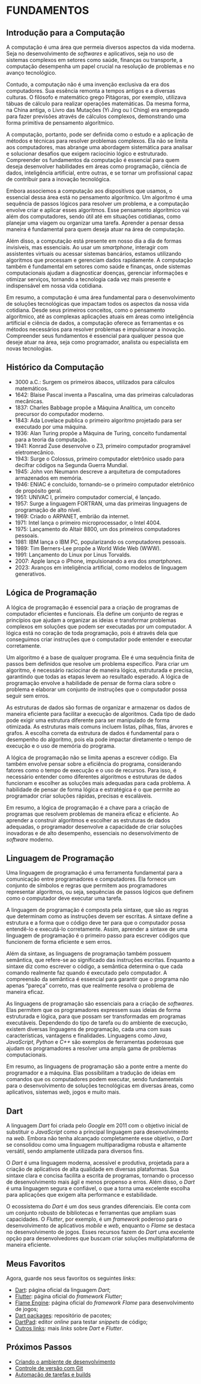 # FUNDAMENTOS

## Introdução para a Computação

A computação é uma área que permeia diversos aspectos da vida moderna. Seja no desenvolvimento de _softwares_ e aplicativos, seja no uso de sistemas complexos em setores como saúde, finanças ou transporte, a computação desempenha um papel crucial na resolução de problemas e no avanço tecnológico.

Contudo, a computação não é uma invenção exclusiva da era dos computadores. Sua essência remonta a tempos antigos e a diversas culturas. O filósofo e matemático grego Pitágoras, por exemplo, utilizava tábuas de cálculo para realizar operações matemáticas. Da mesma forma, na China antiga, o Livro das Mutações (Yi Jing ou I Ching) era empregado para fazer previsões através de cálculos complexos, demonstrando uma forma primitiva de pensamento algorítmico.

A computação, portanto, pode ser definida como o estudo e a aplicação de métodos e técnicas para resolver problemas complexos. Ela não se limita aos computadores, mas abrange uma abordagem sistemática para analisar e solucionar desafios que exigem raciocínio lógico e estruturado. Compreender os fundamentos da computação é essencial para quem deseja desenvolver habilidades em áreas como programação, ciência de dados, inteligência artificial, entre outras, e se tornar um profissional capaz de contribuir para a inovação tecnológica.

Embora associemos a computação aos dispositivos que usamos, o essencial dessa área está no pensamento algorítmico. Um algoritmo é uma sequência de passos lógicos para resolver um problema, e a computação envolve criar e aplicar esses algoritmos. Esse pensamento algorítmico vai além dos computadores, sendo útil até em situações cotidianas, como planejar uma viagem ou organizar uma tarefa. Aprender a pensar dessa maneira é fundamental para quem deseja atuar na área de computação.

Além disso, a computação está presente em nosso dia a dia de formas invisíveis, mas essenciais. Ao usar um _smartphone_, interagir com assistentes virtuais ou acessar sistemas bancários, estamos utilizando algoritmos que processam e gerenciam dados rapidamente. A computação também é fundamental em setores como saúde e finanças, onde sistemas computacionais ajudam a diagnosticar doenças, gerenciar informações e otimizar serviços, tornando a tecnologia cada vez mais presente e indispensável em nossa vida cotidiana.

Em resumo, a computação é uma área fundamental para o desenvolvimento de soluções tecnológicas que impactam todos os aspectos da nossa vida cotidiana. Desde seus primeiros conceitos, como o pensamento algorítmico, até as complexas aplicações atuais em áreas como inteligência artificial e ciência de dados, a computação oferece as ferramentas e os métodos necessários para resolver problemas e impulsionar a inovação. Compreender seus fundamentos é essencial para qualquer pessoa que deseje atuar na área, seja como programador, analista ou especialista em novas tecnologias.

## Histórico da Computação

- 3000 a.C.: Surgem os primeiros ábacos, utilizados para cálculos matemáticos.
- 1642: Blaise Pascal inventa a Pascalina, uma das primeiras calculadoras mecânicas.
- 1837: Charles Babbage propõe a Máquina Analítica, um conceito precursor do computador moderno.
- 1843: Ada Lovelace publica o primeiro algoritmo projetado para ser executado por uma máquina.
- 1936: Alan Turing propõe a Máquina de Turing, conceito fundamental para a teoria da computação.
- 1941: Konrad Zuse desenvolve o Z3, primeiro computador programável eletromecânico.
- 1943: Surge o Colossus, primeiro computador eletrônico usado para decifrar códigos na Segunda Guerra Mundial.
- 1945: John von Neumann descreve a arquitetura de computadores armazenados em memória.
- 1946: ENIAC é concluído, tornando-se o primeiro computador eletrônico de propósito geral.
- 1951: UNIVAC I, primeiro computador comercial, é lançado.
- 1957: Surge a linguagem FORTRAN, uma das primeiras linguagens de programação de alto nível.
- 1969: Criado o ARPANET, embrião da internet.
- 1971: Intel lança o primeiro microprocessador, o Intel 4004.
- 1975: Lançamento do Altair 8800, um dos primeiros computadores pessoais.
- 1981: IBM lança o IBM PC, popularizando os computadores pessoais.
- 1989: Tim Berners-Lee propõe a World Wide Web (WWW).
- 1991: Lançamento do Linux por Linus Torvalds.
- 2007: Apple lança o iPhone, impulsionando a era dos _smartphones_.
- 2023: Avanços em inteligência artificial, como modelos de linguagem generativos.

## Lógica de Programação

A lógica de programação é essencial para a criação de programas de computador eficientes e funcionais. Ela define um conjunto de regras e princípios que ajudam a organizar as ideias e transformar problemas complexos em soluções que podem ser executadas por um computador. A lógica está no coração de toda programação, pois é através dela que conseguimos criar instruções que o computador pode entender e executar corretamente.

Um algoritmo é a base de qualquer programa. Ele é uma sequência finita de passos bem definidos que resolve um problema específico. Para criar um algoritmo, é necessário raciocinar de maneira lógica, estruturada e precisa, garantindo que todas as etapas levem ao resultado esperado. A lógica de programação envolve a habilidade de pensar de forma clara sobre o problema e elaborar um conjunto de instruções que o computador possa seguir sem erros.

As estruturas de dados são formas de organizar e armazenar os dados de maneira eficiente para facilitar a execução de algoritmos. Cada tipo de dado pode exigir uma estrutura diferente para ser manipulado de forma otimizada. As estruturas mais comuns incluem listas, pilhas, filas, árvores e grafos. A escolha correta da estrutura de dados é fundamental para o desempenho do algoritmo, pois ela pode impactar diretamente o tempo de execução e o uso de memória do programa.

A lógica de programação não se limita apenas a escrever código. Ela também envolve pensar sobre a eficiência do programa, considerando fatores como o tempo de execução e o uso de recursos. Para isso, é necessário entender como diferentes algoritmos e estruturas de dados funcionam e escolher as soluções mais adequadas para cada problema. A habilidade de pensar de forma lógica e estratégica é o que permite ao programador criar soluções rápidas, precisas e escaláveis.

Em resumo, a lógica de programação é a chave para a criação de programas que resolvem problemas de maneira eficaz e eficiente. Ao aprender a construir algoritmos e escolher as estruturas de dados adequadas, o programador desenvolve a capacidade de criar soluções inovadoras e de alto desempenho, essenciais no desenvolvimento de _software_ moderno.

## Linguagem de Programação

Uma linguagem de programação é uma ferramenta fundamental para a comunicação entre programadores e computadores. Ela fornece um conjunto de símbolos e regras que permitem aos programadores representar algoritmos, ou seja, sequências de passos lógicos que definem como o computador deve executar uma tarefa.

A linguagem de programação é composta pela sintaxe, que são as regras que determinam como as instruções devem ser escritas. A sintaxe define a estrutura e a forma que o código deve ter para que o computador possa entendê-lo e executá-lo corretamente. Assim, aprender a sintaxe de uma linguagem de programação é o primeiro passo para escrever códigos que funcionem de forma eficiente e sem erros.

Além da sintaxe, as linguagens de programação também possuem semântica, que refere-se ao significado das instruções escritas. Enquanto a sintaxe diz como escrever o código, a semântica determina o que cada comando realmente faz quando é executado pelo computador. A compreensão da semântica é essencial para garantir que o programa não apenas “pareça” correto, mas que realmente resolva o problema de maneira eficaz.

As linguagens de programação são essenciais para a criação de _softwares_. Elas permitem que os programadores expressem suas ideias de forma estruturada e lógica, para que possam ser transformadas em programas executáveis. Dependendo do tipo de tarefa ou do ambiente de execução, existem diversas linguagens de programação, cada uma com suas características, vantagens e finalidades. Linguagens como _Java_, _JavaScript_, _Python_ e _C++_ são exemplos de ferramentas poderosas que ajudam os programadores a resolver uma ampla gama de problemas computacionais.

Em resumo, as linguagens de programação são a ponte entre a mente do programador e a máquina. Elas possibilitam a tradução de ideias em comandos que os computadores podem executar, sendo fundamentais para o desenvolvimento de soluções tecnológicas em diversas áreas, como aplicativos, sistemas _web_, jogos e muito mais.

## Dart

A linguagem _Dart_ foi criada pelo _Google_ em 2011 com o objetivo inicial de substituir o _JavaScript_ como a principal linguagem para desenvolvimento na _web_. Embora não tenha alcançado completamente esse objetivo, o _Dart_ se consolidou como uma linguagem multiparadigma robusta e altamente versátil, sendo amplamente utilizada para diversos fins.

O _Dart_ é uma linguagem moderna, acessível e produtiva, projetada para a criação de aplicativos de alta qualidade em diversas plataformas. Sua sintaxe clara e concisa facilita a escrita de programas, tornando o processo de desenvolvimento mais ágil e menos propenso a erros. Além disso, o _Dart_ é uma linguagem segura e confiável, o que a torna uma excelente escolha para aplicações que exigem alta performance e estabilidade.

O ecossistema do _Dart_ é um dos seus grandes diferenciais. Ele conta com um conjunto robusto de bibliotecas e ferramentas que ampliam suas capacidades. O _Flutter_, por exemplo, é um _framework_ poderoso para o desenvolvimento de aplicativos _mobile_ e _web_, enquanto o _Flame_ se destaca no desenvolvimento de jogos. Esses recursos fazem do _Dart_ uma excelente opção para desenvolvedores que buscam criar soluções multiplataforma de maneira eficiente.

## Meus Favoritos

Agora, guarde nos seus favoritos os seguintes _links_:

- [Dart](https://dart.dev/ 'Dart'): página oficial da linguagem _Dart_;
- [Flutter](https://flutter.dev/ 'Flutter'): página oficial do _framework_ _Flutter_;
- [Flame Engine](https://flame-engine.org/ 'Flame Engine'): página oficial do _framework_ _Flame_ para desenvolvimento de jogos;
- [Dart packages](https://pub.dev/ 'Dart packages'): repositório de pacotes;
- [DartPad](https://dartpad.dev/ 'DartPad'): editor _online_ para testar _snippets_ de código;
- [Outros links](https://github.com/mdssjc/mds-notes/blob/master/software/dart.md 'Outros links'): mais _links_ sobre _Dart_ e _Flutter_.

## Próximos Passos

- [Criando o ambiente de desenvolvimento](environment_setup.md 'Criando o ambiente de desenvolvimento')
- [Controle de versão com Git](version_control.md 'Controle de versão com Git')
- [Automação de tarefas e builds](task_automation_and_builds.md 'Automação de tarefas e builds')
